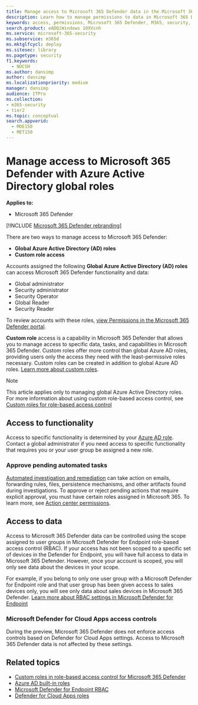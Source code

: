 ```yaml
---
title: Manage access to Microsoft 365 Defender data in the Microsoft 365 Defender portal
description: Learn how to manage permissions to data in Microsoft 365 Defender
keywords: access, permissions, Microsoft 365 Defender, M365, security, Defender for Cloud Apps, Microsoft Defender for Endpoint, scope, scoping, RBAC
search.product: eADQiWindows 10XVcnh
ms.service: microsoft-365-security
ms.subservice: m365d
ms.mktglfcycl: deploy
ms.sitesec: library
ms.pagetype: security
f1.keywords: 
  - NOCSH
ms.author: dansimp
author: dansimp
ms.localizationpriority: medium
manager: dansimp
audience: ITPro
ms.collection: 
- m365-security
- tier2
ms.topic: conceptual
search.appverid: 
  - MOE150
  - MET150
---
```


# Manage access to Microsoft 365 Defender with Azure Active Directory global roles

**Applies to:**

- Microsoft 365 Defender

[!INCLUDE [Microsoft 365 Defender rebranding](../includes/microsoft-defender.md)]

There are two ways to manage access to Microsoft 365 Defender:

- **Global Azure Active Directory (AD) roles**
- **Custom role access**

Accounts assigned the following **Global Azure Active Directory (AD) roles** can access Microsoft 365 Defender functionality and data:

- Global administrator
- Security administrator
- Security Operator
- Global Reader
- Security Reader

To review accounts with these roles, [view Permissions in the Microsoft 365 Defender portal](https://security.microsoft.com/permissions).

**Custom role** access is a capability in Microsoft 365 Defender that allows you to manage access to specific data, tasks, and capabilities in Microsoft 365 Defender. Custom roles offer more control than global Azure AD roles, providing users only the access they need with the least-permissive roles necessary.  Custom roles can be created in addition to global Azure AD roles. [Learn more about custom roles](custom-roles.md).

> [!NOTE]
> This article applies only to managing global Azure Active Directory roles. For more information about using custom role-based access control, see [Custom roles for role-based access control](custom-roles.md)

## Access to functionality

Access to specific functionality is determined by your [Azure AD role](/azure/active-directory/roles/permissions-reference). Contact a global administrator if you need access to specific functionality that requires you or your user group be assigned a new role.

### Approve pending automated tasks

[Automated investigation and remediation](m365d-autoir-actions.md) can take action on emails, forwarding rules, files, persistence mechanisms, and other artifacts found during investigations. To approve or reject pending actions that require explicit approval, you must have certain roles assigned in Microsoft 365. To learn more, see [Action center permissions](m365d-action-center.md#required-permissions-for-action-center-tasks).

## Access to data

Access to Microsoft 365 Defender data can be controlled using the scope assigned to user groups in Microsoft Defender for Endpoint role-based access control (RBAC). If your access has not been scoped to a specific set of devices in the Defender for Endpoint, you will have full access to data in Microsoft 365 Defender. However, once your account is scoped, you will only see data about the devices in your scope.

For example, if you belong to only one user group with a Microsoft Defender for Endpoint role and that user group has been given access to sales devices only, you will see only data about sales devices in Microsoft 365 Defender. [Learn more about RBAC settings in Microsoft Defender for Endpoint](/windows/security/threat-protection/microsoft-defender-atp/rbac)

### Microsoft Defender for Cloud Apps access controls

During the preview, Microsoft 365 Defender does not enforce access controls based on  Defender for Cloud Apps settings. Access to Microsoft 365 Defender data is not affected by these settings.

## Related topics

- [Custom roles in role-based access control for Microsoft 365 Defender](custom-roles.md)
- [Azure AD built-in roles](/azure/active-directory/roles/permissions-reference)
- [Microsoft Defender for Endpoint RBAC](/windows/security/threat-protection/microsoft-defender-atp/rbac)
- [Defender for Cloud Apps roles](/cloud-app-security/manage-admins)
